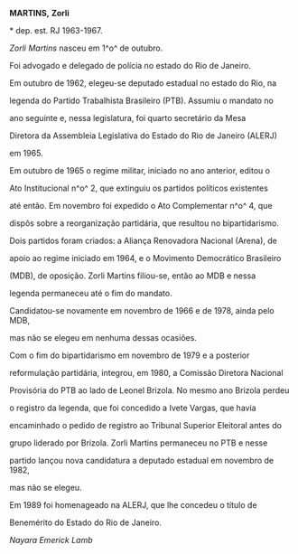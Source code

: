 **MARTINS,** **Zorli**



\* dep. est. RJ 1963-1967.



*Zorli Martins* nasceu em 1^o^ de outubro.



Foi advogado e delegado de polícia no estado do Rio de Janeiro.



Em outubro de 1962, elegeu-se deputado estadual no estado do Rio, na

legenda do Partido Trabalhista Brasileiro (PTB). Assumiu o mandato no

ano seguinte e, nessa legislatura, foi quarto secretário da Mesa

Diretora da Assembleia Legislativa do Estado do Rio de Janeiro (ALERJ)

em 1965.



Em outubro de 1965 o regime militar, iniciado no ano anterior, editou o

Ato Institucional n^o^ 2, que extinguiu os partidos políticos existentes

até então. Em novembro foi expedido o Ato Complementar n^o^ 4, que

dispôs sobre a reorganização partidária, que resultou no bipartidarismo.

Dois partidos foram criados: a Aliança Renovadora Nacional (Arena), de

apoio ao regime iniciado em 1964, e o Movimento Democrático Brasileiro

(MDB), de oposição. Zorli Martins filiou-se, então ao MDB e nessa

legenda permaneceu até o fim do mandato.



Candidatou-se novamente em novembro de 1966 e de 1978, ainda pelo MDB,

mas não se elegeu em nenhuma dessas ocasiões.



Com o fim do bipartidarismo em novembro de 1979 e a posterior

reformulação partidária, integrou, em 1980, a Comissão Diretora Nacional

Provisória do PTB ao lado de Leonel Brizola. No mesmo ano Brizola perdeu

o registro da legenda, que foi concedido a Ivete Vargas, que havia

encaminhado o pedido de registro ao Tribunal Superior Eleitoral antes do

grupo liderado por Brizola. Zorli Martins permaneceu no PTB e nesse

partido lançou nova candidatura a deputado estadual em novembro de 1982,

mas não se elegeu.



Em 1989 foi homenageado na ALERJ, que lhe concedeu o título de

Benemérito do Estado do Rio de Janeiro.



*Nayara Emerick Lamb*



